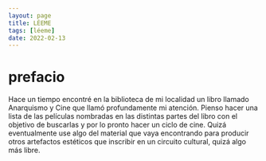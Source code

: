 ```yaml
---
layout: page
title: LÉEME
tags: [léeme]
date: 2022-02-13
---
```


# prefacio

Hace un tiempo encontré en la biblioteca de mi localidad un libro llamado Anarquismo y Cine que llamó profundamente mi atención. Pienso hacer una lista de las películas nombradas en las distintas partes del libro con el objetivo de buscarlas y por lo pronto hacer un ciclo de cine. Quizá eventualmente use algo del material que vaya encontrando para producir otros artefactos estéticos que inscribir en un circuito cultural, quizá algo más libre.

